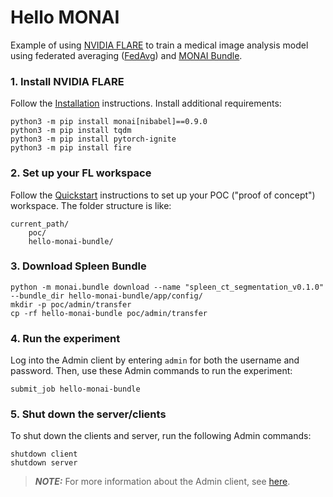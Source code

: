 # Hello MONAI

Example of using [NVIDIA FLARE](https://nvflare.readthedocs.io/en/main/index.html) to train a medical image analysis model using federated averaging ([FedAvg]([FedAvg](https://arxiv.org/abs/1602.05629))) and [MONAI Bundle](https://docs.monai.io/en/latest/mb_specification.html).


### 1. Install NVIDIA FLARE

Follow the [Installation](https://github.com/NVIDIA/NVFlare#installation) instructions.
Install additional requirements:

```
python3 -m pip install monai[nibabel]==0.9.0
python3 -m pip install tqdm
python3 -m pip install pytorch-ignite
python3 -m pip install fire
```

### 2. Set up your FL workspace

Follow the [Quickstart](https://nvflare.readthedocs.io/en/main/quickstart.html) instructions to set up your POC ("proof of concept") workspace.
The folder structure is like:
```
current_path/
	poc/
	hello-monai-bundle/
```

### 3. Download Spleen Bundle

```
python -m monai.bundle download --name "spleen_ct_segmentation_v0.1.0" --bundle_dir hello-monai-bundle/app/config/
mkdir -p poc/admin/transfer
cp -rf hello-monai-bundle poc/admin/transfer
```

### 4. Run the experiment

Log into the Admin client by entering `admin` for both the username and password.
Then, use these Admin commands to run the experiment:

```
submit_job hello-monai-bundle
```

### 5. Shut down the server/clients

To shut down the clients and server, run the following Admin commands:
```
shutdown client
shutdown server
```

> **_NOTE:_** For more information about the Admin client, see [here](https://nvflare.readthedocs.io/en/main/user_guide/operation.html).
